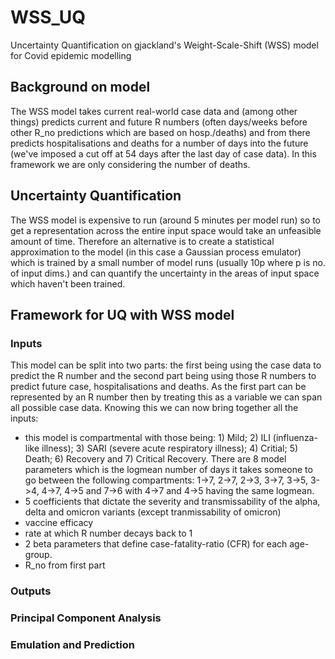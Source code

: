 # WSS_UQ
Uncertainty Quantification on gjackland's Weight-Scale-Shift (WSS) model for Covid epidemic modelling

## Background on model
The WSS model takes current real-world case data and (among other things) predicts current and future R numbers (often days/weeks before other R_no predictions which are based on hosp./deaths) and from there predicts hospitalisations and deaths for a number of days into the future (we've imposed a cut off at 54 days after the last day of case data). In this framework we are only considering the number of deaths.

## Uncertainty Quantification
The WSS model is expensive to run (around 5 minutes per model run) so to get a representation across the entire input space would take an unfeasible amount of time. Therefore an alternative is to create a statistical approximation to the model (in this case a Gaussian process emulator) which is trained by a small number of model runs (usually 10p where p is no. of input dims.) and can quantify the uncertainty in the areas of input space which haven't been trained.

## Framework for UQ with WSS model
### Inputs
This model can be split into two parts: the first being using the case data to predict the R number and the second part being using those R numbers to predict future case, hospitalisations and deaths. As the first part can be represented by an R number then by treating this as a variable we can span all possible case data.
Knowing this we can now bring together all the inputs:
- this model is compartmental with those being: 1) Mild; 2) ILI (influenza-like illness); 3) SARI (severe acute respiratory illness); 4) Critial; 5) Death; 6) Recovery and 7) Critical Recovery. There are 8 model parameters which is the logmean number of days it takes someone to go between the following compartments: 1->7, 2->7, 2->3, 3->7, 3->5, 3->4, 4->7, 4->5 and 7->6 with 4->7 and 4->5 having the same logmean. 
- 5 coefficients that dictate the severity and transmissability of the alpha, delta and omicron variants (except tranmissability of omicron)
- vaccine efficacy
- rate at which R number decays back to 1
- 2 beta parameters that define case-fatality-ratio (CFR) for each age-group.
- R_no from first part

### Outputs

### Principal Component Analysis

### Emulation and Prediction
